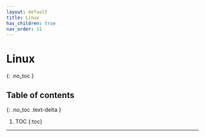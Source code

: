 ```yaml
---
layout: default
title: Linux
has_children: true
nav_order: 11
---
```


# Linux
{: .no_toc }

## Table of contents
{: .no_toc .text-delta }

1. TOC
{:toc}

---
